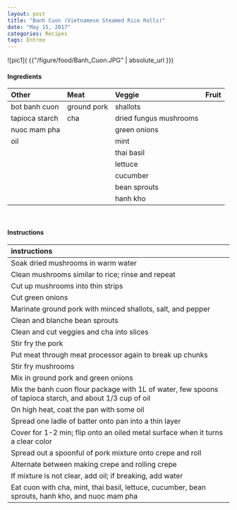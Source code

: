 ```yaml
---
layout: post
title: "Banh Cuon (Vietnamese Steamed Rice Rolls)"
date: "May 15, 2017"
categories: Recipes
tags: Entree
---
```




![pic1]( {{"/figure/food/Banh_Cuon.JPG" | absolute_url }})




#### Ingredients

<table class = "presenttab">
 <thead>
  <tr>
   <th style="text-align:left;"> Other </th>
   <th style="text-align:left;"> Meat </th>
   <th style="text-align:left;"> Veggie </th>
   <th style="text-align:left;"> Fruit </th>
  </tr>
 </thead>
<tbody>
  <tr>
   <td style="text-align:left;"> bot banh cuon </td>
   <td style="text-align:left;"> ground pork </td>
   <td style="text-align:left;"> shallots </td>
   <td style="text-align:left;">  </td>
  </tr>
  <tr>
   <td style="text-align:left;"> tapioca starch </td>
   <td style="text-align:left;"> cha </td>
   <td style="text-align:left;"> dried fungus mushrooms </td>
   <td style="text-align:left;">  </td>
  </tr>
  <tr>
   <td style="text-align:left;"> nuoc mam pha </td>
   <td style="text-align:left;">  </td>
   <td style="text-align:left;"> green onions </td>
   <td style="text-align:left;">  </td>
  </tr>
  <tr>
   <td style="text-align:left;"> oil </td>
   <td style="text-align:left;">  </td>
   <td style="text-align:left;"> mint </td>
   <td style="text-align:left;">  </td>
  </tr>
  <tr>
   <td style="text-align:left;">  </td>
   <td style="text-align:left;">  </td>
   <td style="text-align:left;"> thai basil </td>
   <td style="text-align:left;">  </td>
  </tr>
  <tr>
   <td style="text-align:left;">  </td>
   <td style="text-align:left;">  </td>
   <td style="text-align:left;"> lettuce </td>
   <td style="text-align:left;">  </td>
  </tr>
  <tr>
   <td style="text-align:left;">  </td>
   <td style="text-align:left;">  </td>
   <td style="text-align:left;"> cucumber </td>
   <td style="text-align:left;">  </td>
  </tr>
  <tr>
   <td style="text-align:left;">  </td>
   <td style="text-align:left;">  </td>
   <td style="text-align:left;"> bean sprouts </td>
   <td style="text-align:left;">  </td>
  </tr>
  <tr>
   <td style="text-align:left;">  </td>
   <td style="text-align:left;">  </td>
   <td style="text-align:left;"> hanh kho </td>
   <td style="text-align:left;">  </td>
  </tr>
</tbody>
</table>

<br>

#### Instructions

<table class = "presenttabnoh">
 <thead>
  <tr>
   <th style="text-align:left;"> instructions </th>
  </tr>
 </thead>
<tbody>
  <tr>
   <td style="text-align:left;"> Soak dried mushrooms in warm water </td>
  </tr>
  <tr>
   <td style="text-align:left;"> Clean mushrooms similar to rice; rinse and repeat </td>
  </tr>
  <tr>
   <td style="text-align:left;"> Cut up mushrooms into thin strips </td>
  </tr>
  <tr>
   <td style="text-align:left;"> Cut green onions </td>
  </tr>
  <tr>
   <td style="text-align:left;"> Marinate ground pork with minced shallots, salt, and pepper </td>
  </tr>
  <tr>
   <td style="text-align:left;"> Clean and blanche bean sprouts </td>
  </tr>
  <tr>
   <td style="text-align:left;"> Clean and cut veggies and cha into slices </td>
  </tr>
  <tr>
   <td style="text-align:left;"> Stir fry the pork </td>
  </tr>
  <tr>
   <td style="text-align:left;"> Put meat through meat processor again to break up chunks </td>
  </tr>
  <tr>
   <td style="text-align:left;"> Stir fry mushrooms </td>
  </tr>
  <tr>
   <td style="text-align:left;"> Mix in ground pork and green onions </td>
  </tr>
  <tr>
   <td style="text-align:left;"> Mix the banh cuon flour package with 1L of water, few spoons of tapioca starch, and about 1/3 cup of oil </td>
  </tr>
  <tr>
   <td style="text-align:left;"> On high heat, coat the pan with some oil </td>
  </tr>
  <tr>
   <td style="text-align:left;"> Spread one ladle of batter onto pan into a thin layer </td>
  </tr>
  <tr>
   <td style="text-align:left;"> Cover for 1-2 min; flip onto an oiled metal surface when it turns a clear color </td>
  </tr>
  <tr>
   <td style="text-align:left;"> Spread out a spoonful of pork mixture onto crepe and roll </td>
  </tr>
  <tr>
   <td style="text-align:left;"> Alternate between making crepe and rolling crepe </td>
  </tr>
  <tr>
   <td style="text-align:left;"> If mixture is not clear, add oil; if breaking, add water </td>
  </tr>
  <tr>
   <td style="text-align:left;"> Eat cuon with cha, mint, thai basil, lettuce, cucumber, bean sprouts, hanh kho, and nuoc mam pha </td>
  </tr>
</tbody>
</table>

